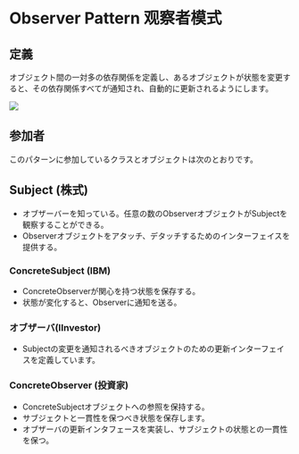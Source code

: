 # Observer Pattern 观察者模式
## 定義

オブジェクト間の一対多の依存関係を定義し、あるオブジェクトが状態を変更すると、その依存関係すべてが通知され、自動的に更新されるようにします。

![](https://github.com/QianMo/Unity-Design-Pattern/blob/master/UML_Picture/observer.gif)


## 参加者

このパターンに参加しているクラスとオブジェクトは次のとおりです。

## Subject (株式)
* オブザーバーを知っている。任意の数のObserverオブジェクトがSubjectを観察することができる。
* Observerオブジェクトをアタッチ、デタッチするためのインターフェイスを提供する。

### ConcreteSubject (IBM)
* ConcreteObserverが関心を持つ状態を保存する。
* 状態が変化すると、Observerに通知を送る。

### オブザーバ(IInvestor)
* Subjectの変更を通知されるべきオブジェクトのための更新インターフェイスを定義しています。

### ConcreteObserver (投資家)
* ConcreteSubjectオブジェクトへの参照を保持する。
* サブジェクトと一貫性を保つべき状態を保存します。
* オブザーバの更新インタフェースを実装し、サブジェクトの状態との一貫性を保つ。

